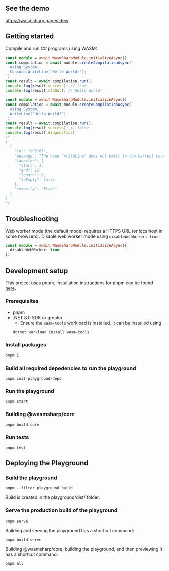 ## See the demo

https://wasmsharp.pages.dev/

## Getting started

Compile and run C# programs using WASM:
```typescript
const module = await WasmSharpModule.initializeAsync()
const compilation = await module.createCompilationAsync(`
  using System;
  Console.WriteLine("Hello World!");
`)
const result = await compilation.run();
console.log(result.success); // true
console.log(result.stdOut); // Hello World!
```

```typescript
const module = await WasmSharpModule.initializeAsync()
const compilation = await module.createCompilationAsync(`
  using System;
  WriteLine("Hello World!");
`)
const result = await compilation.run();
console.log(result.success); // false
console.log(result.diagnostics);
/*
[
  {
    "id": "CS0103",
    "message": "The name 'WriteLine' does not exist in the current context",
    "location": {
      "start": 3,
      "end": 12,
      "length": 9,
      "isEmpty": false
    },
    "severity": "Error"
  }
]
*/
```

## Troubleshooting

Web worker mode (the default mode) requires a HTTPS URL (or localhost in some browsers). Disable web worker mode using `disableWebWorker: true`:
```ts
const module = await WasmSharpModule.initializeAsync({
  disableWebWorker: true
})
```

## Development setup

This project uses pnpm. Installation instructions for pnpm can be found [here](https://pnpm.io/installation).

### Prerequisites
* pnpm
* .NET 8.0 SDK or greater
  * Ensure the `wasm-tools` workload is installed. It can be installed using
  ```
  dotnet workload install wasm-tools
  ```

### Install packages
```
pnpm i
```

### Build all required depedencies to run the playground
```
pnpm init-playground-deps
```

### Run the playground

```
pnpm start
```

### Building @wasmsharp/core

```
pnpm build:core
```

### Run tests

```
pnpm test
```

## Deploying the Playground

### Build the playground
```
pnpm --filter playground build
```

Build is created in the playground/dist/ folder.

### Serve the production build of the playground
```
pnpm serve
```

Building and serving the playground has a shortcut command:
```
pnpm build-serve
```

Building @wasmsharp/core, building the playground, and then previewing it has a shortcut command:
```
pnpm all
```